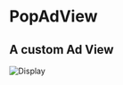# PopAdView
A custom Ad View
-----
![Display](http://media.plus.cmcaifu.com/upload/2c777c9fc9004e9e9ca7c90c5048f397.jpg)
